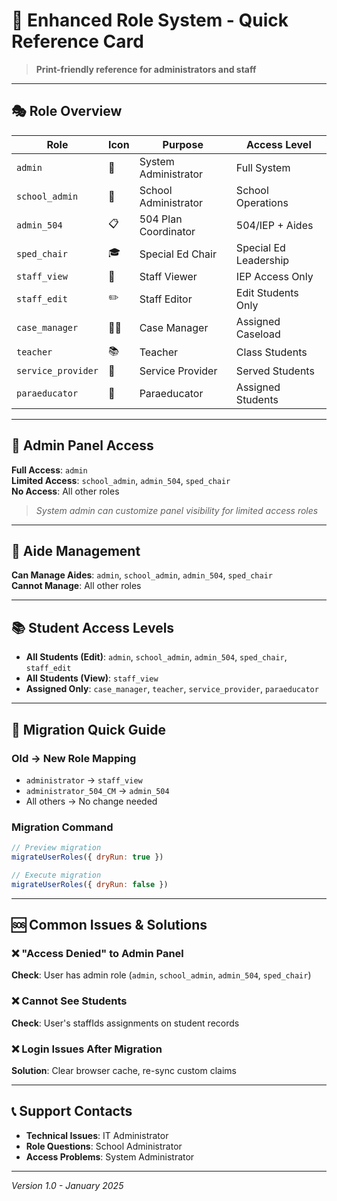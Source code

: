 # 🏫 Enhanced Role System - Quick Reference Card

> **Print-friendly reference for administrators and staff**

---

## 🎭 Role Overview

| Role | Icon | Purpose | Access Level |
|------|------|---------|--------------|
| `admin` | 👑 | System Administrator | Full System |
| `school_admin` | 🏫 | School Administrator | School Operations |
| `admin_504` | 📋 | 504 Plan Coordinator | 504/IEP + Aides |
| `sped_chair` | 🎓 | Special Ed Chair | Special Ed Leadership |
| `staff_view` | 👀 | Staff Viewer | IEP Access Only |
| `staff_edit` | ✏️ | Staff Editor | Edit Students Only |
| `case_manager` | 👨‍🏫 | Case Manager | Assigned Caseload |
| `teacher` | 📚 | Teacher | Class Students |
| `service_provider` | 🔧 | Service Provider | Served Students |
| `paraeducator` | 👥 | Paraeducator | Assigned Students |

---

## 🔑 Admin Panel Access

**Full Access**: `admin`  
**Limited Access**: `school_admin`, `admin_504`, `sped_chair`  
**No Access**: All other roles

> *System admin can customize panel visibility for limited access roles*

---

## 👥 Aide Management

**Can Manage Aides**: `admin`, `school_admin`, `admin_504`, `sped_chair`  
**Cannot Manage**: All other roles

---

## 📚 Student Access Levels

- **All Students (Edit)**: `admin`, `school_admin`, `admin_504`, `sped_chair`, `staff_edit`
- **All Students (View)**: `staff_view`
- **Assigned Only**: `case_manager`, `teacher`, `service_provider`, `paraeducator`

---

## 🔄 Migration Quick Guide

### Old → New Role Mapping
- `administrator` → `staff_view`
- `administrator_504_CM` → `admin_504`
- All others → No change needed

### Migration Command
```javascript
// Preview migration
migrateUserRoles({ dryRun: true })

// Execute migration
migrateUserRoles({ dryRun: false })
```

---

## 🆘 Common Issues & Solutions

### ❌ "Access Denied" to Admin Panel
**Check**: User has admin role (`admin`, `school_admin`, `admin_504`, `sped_chair`)

### ❌ Cannot See Students
**Check**: User's staffIds assignments on student records

### ❌ Login Issues After Migration
**Solution**: Clear browser cache, re-sync custom claims

---

## 📞 Support Contacts

- **Technical Issues**: IT Administrator
- **Role Questions**: School Administrator  
- **Access Problems**: System Administrator

---

*Version 1.0 - January 2025*